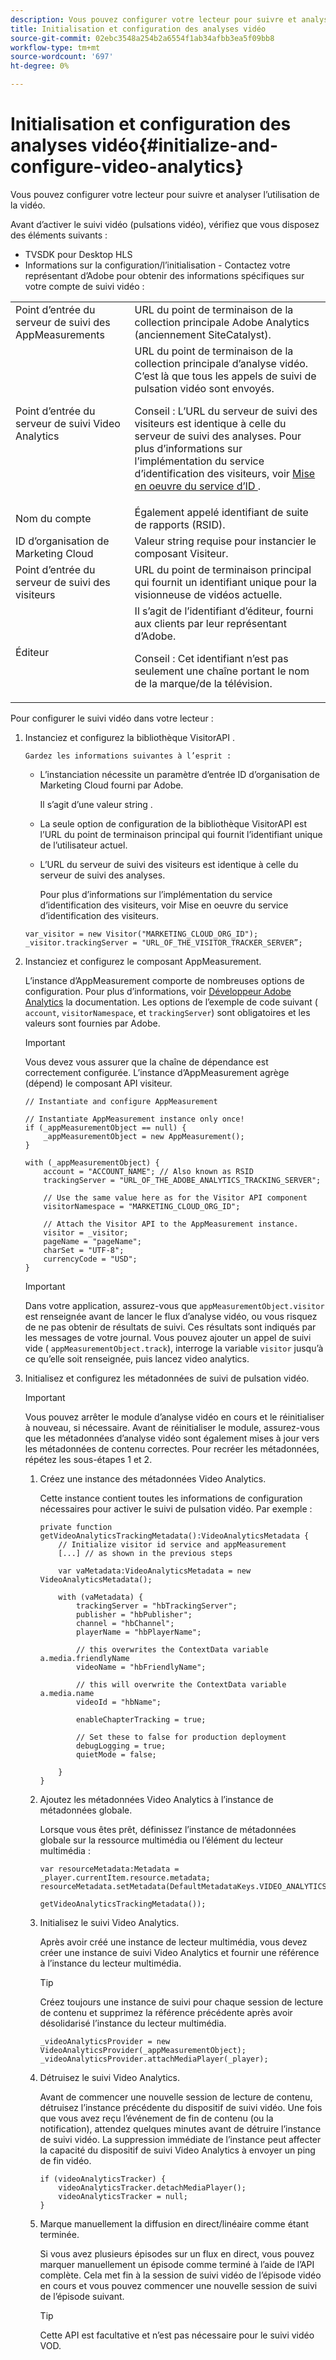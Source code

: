 ```yaml
---
description: Vous pouvez configurer votre lecteur pour suivre et analyser l’utilisation de la vidéo.
title: Initialisation et configuration des analyses vidéo
source-git-commit: 02ebc3548a254b2a6554f1ab34afbb3ea5f09bb8
workflow-type: tm+mt
source-wordcount: '697'
ht-degree: 0%

---
```


# Initialisation et configuration des analyses vidéo{#initialize-and-configure-video-analytics}

Vous pouvez configurer votre lecteur pour suivre et analyser l’utilisation de la vidéo.

Avant d’activer le suivi vidéo (pulsations vidéo), vérifiez que vous disposez des éléments suivants :

* TVSDK pour Desktop HLS
* Informations sur la configuration/l’initialisation - Contactez votre représentant d’Adobe pour obtenir des informations spécifiques sur votre compte de suivi vidéo :

<table id="table_3565328ABBEE4605A92EAE1ADE5D6F84"> 
 <tbody> 
  <tr> 
   <td colname="col1"> Point d’entrée du serveur de suivi des AppMeasurements </td> 
   <td colname="col2"> URL du point de terminaison de la collection principale Adobe Analytics (anciennement SiteCatalyst). </td> 
  </tr> 
  <tr> 
   <td colname="col1"> Point d’entrée du serveur de suivi Video Analytics </td> 
   <td colname="col2"> URL du point de terminaison de la collection principale d’analyse vidéo. C’est là que tous les appels de suivi de pulsation vidéo sont envoyés. <p>Conseil : L’URL du serveur de suivi des visiteurs est identique à celle du serveur de suivi des analyses. Pour plus d’informations sur l’implémentation du service d’identification des visiteurs, voir <a href="https://experienceleague.adobe.com/docs/id-service/using/implementation/setup-target.html?lang=en" format="html" scope="external"> Mise en oeuvre du service d’ID </a>. </p> </td> 
  </tr> 
  <tr> 
   <td colname="col1"> Nom du compte </td> 
   <td colname="col2"> Également appelé identifiant de suite de rapports (RSID). </td> 
  </tr> 
  <tr> 
   <td colname="col1"> ID d’organisation de Marketing Cloud </td> 
   <td colname="col2"> Valeur string requise pour instancier le composant Visiteur. </td> 
  </tr> 
  <tr> 
   <td colname="col1"> Point d’entrée du serveur de suivi des visiteurs </td> 
   <td colname="col2"> URL du point de terminaison principal qui fournit un identifiant unique pour la visionneuse de vidéos actuelle. </td> 
  </tr> 
  <tr> 
   <td colname="col1"> Éditeur </td> 
   <td colname="col2"> Il s’agit de l’identifiant d’éditeur, fourni aux clients par leur représentant d’Adobe. <p>Conseil : Cet identifiant n’est pas seulement une chaîne portant le nom de la marque/de la télévision. </p> </td> 
  </tr> 
 </tbody> 
</table>

Pour configurer le suivi vidéo dans votre lecteur :

1. Instanciez et configurez la bibliothèque VisitorAPI .

       Gardez les informations suivantes à l’esprit :
   
   * L’instanciation nécessite un paramètre d’entrée ID d’organisation de Marketing Cloud fourni par Adobe.

     Il s’agit d’une valeur string .
   * La seule option de configuration de la bibliothèque VisitorAPI est l’URL du point de terminaison principal qui fournit l’identifiant unique de l’utilisateur actuel.
   * L’URL du serveur de suivi des visiteurs est identique à celle du serveur de suivi des analyses.

     Pour plus d’informations sur l’implémentation du service d’identification des visiteurs, voir Mise en oeuvre du service d’identification des visiteurs.

   ```
   var_visitor = new Visitor("MARKETING_CLOUD_ORG_ID"); 
   _visitor.trackingServer = "URL_OF_THE_VISITOR_TRACKER_SERVER”; 
   ```

1. Instanciez et configurez le composant AppMeasurement.

   L’instance d’AppMeasurement comporte de nombreuses options de configuration. Pour plus d’informations, voir [Développeur Adobe Analytics](https://microsite.omniture.com/t2/help/en_US/reference/#Developer) la documentation. Les options de l’exemple de code suivant ( `account`, `visitorNamespace`, et `trackingServer`) sont obligatoires et les valeurs sont fournies par Adobe.

   >[!IMPORTANT]
   >
   >Vous devez vous assurer que la chaîne de dépendance est correctement configurée. L’instance d’AppMeasurement agrège (dépend) le composant API visiteur.

   ```
   // Instantiate and configure AppMeasurement 
   
   // Instantiate AppMeasurement instance only once! 
   if (_appMeasurementObject == null) {  
       _appMeasurementObject = new AppMeasurement(); 
   } 
   
   with (_appMeasurementObject) { 
       account = "ACCOUNT_NAME"; // Also known as RSID 
       trackingServer = "URL_OF_THE_ADOBE_ANALYTICS_TRACKING_SERVER"; 
   
       // Use the same value here as for the Visitor API component 
       visitorNamespace = "MARKETING_CLOUD_ORG_ID"; 
   
       // Attach the Visitor API to the AppMeasurement instance. 
       visitor = _visitor;  
       pageName = "pageName"; 
       charSet = "UTF-8"; 
       currencyCode = "USD"; 
   } 
   ```

   >[!IMPORTANT]
   >
   >Dans votre application, assurez-vous que `appMeasurementObject.visitor` est renseignée avant de lancer le flux d’analyse vidéo, ou vous risquez de ne pas obtenir de résultats de suivi. Ces résultats sont indiqués par les messages de votre journal. Vous pouvez ajouter un appel de suivi vide ( `appMeasurementObject.track`), interroge la variable `visitor` jusqu’à ce qu’elle soit renseignée, puis lancez video analytics.

1. Initialisez et configurez les métadonnées de suivi de pulsation vidéo.

   >[!IMPORTANT]
   >
   >Vous pouvez arrêter le module d’analyse vidéo en cours et le réinitialiser à nouveau, si nécessaire. Avant de réinitialiser le module, assurez-vous que les métadonnées d’analyse vidéo sont également mises à jour vers les métadonnées de contenu correctes. Pour recréer les métadonnées, répétez les sous-étapes 1 et 2.

   1. Créez une instance des métadonnées Video Analytics.

      Cette instance contient toutes les informations de configuration nécessaires pour activer le suivi de pulsation vidéo. Par exemple :

      ```
      private function getVideoAnalyticsTrackingMetadata():VideoAnalyticsMetadata {     
          // Initialize visitor id service and appMeasurement      
          [...] // as shown in the previous steps     
      
          var vaMetadata:VideoAnalyticsMetadata = new VideoAnalyticsMetadata(); 
      
          with (vaMetadata) { 
              trackingServer = "hbTrackingServer"; 
              publisher = "hbPublisher"; 
              channel = "hbChannel";  
              playerName = "hbPlayerName"; 
      
              // this overwrites the ContextData variable a.media.friendlyName 
              videoName = "hbFriendlyName";  
      
              // this will overwrite the ContextData variable a.media.name 
              videoId = "hbName"; 
      
              enableChapterTracking = true; 
      
              // Set these to false for production deployment 
              debugLogging = true;  
              quietMode = false; 
      
          } 
      } 
      ```

   1. Ajoutez les métadonnées Video Analytics à l’instance de métadonnées globale.

      Lorsque vous êtes prêt, définissez l’instance de métadonnées globale sur la ressource multimédia ou l’élément du lecteur multimédia :

      ```
      var resourceMetadata:Metadata = _player.currentItem.resource.metadata; 
      resourceMetadata.setMetadata(DefaultMetadataKeys.VIDEO_ANALYTICS_METADATA_KEY,  
                                   getVideoAnalyticsTrackingMetadata());
      ```

   1. Initialisez le suivi Video Analytics.

      Après avoir créé une instance de lecteur multimédia, vous devez créer une instance de suivi Video Analytics et fournir une référence à l’instance du lecteur multimédia.

      >[!TIP]
      >
      >Créez toujours une instance de suivi pour chaque session de lecture de contenu et supprimez la référence précédente après avoir désolidarisé l’instance du lecteur multimédia.

      ```
      _videoAnalyticsProvider = new VideoAnalyticsProvider(_appMeasurementObject); 
      _videoAnalyticsProvider.attachMediaPlayer(_player);
      ```

   1. Détruisez le suivi Video Analytics.

      Avant de commencer une nouvelle session de lecture de contenu, détruisez l’instance précédente du dispositif de suivi vidéo. Une fois que vous avez reçu l’événement de fin de contenu (ou la notification), attendez quelques minutes avant de détruire l’instance de suivi vidéo. La suppression immédiate de l’instance peut affecter la capacité du dispositif de suivi Video Analytics à envoyer un ping de fin vidéo.

      ```
      if (videoAnalyticsTracker) { 
          videoAnalyticsTracker.detachMediaPlayer(); 
          videoAnalyticsTracker = null; 
      }
      ```

   1. Marque manuellement la diffusion en direct/linéaire comme étant terminée.

      Si vous avez plusieurs épisodes sur un flux en direct, vous pouvez marquer manuellement un épisode comme terminé à l’aide de l’API complète. Cela met fin à la session de suivi vidéo de l’épisode vidéo en cours et vous pouvez commencer une nouvelle session de suivi de l’épisode suivant.

      >[!TIP]
      >
      >Cette API est facultative et n’est pas nécessaire pour le suivi vidéo VOD.
